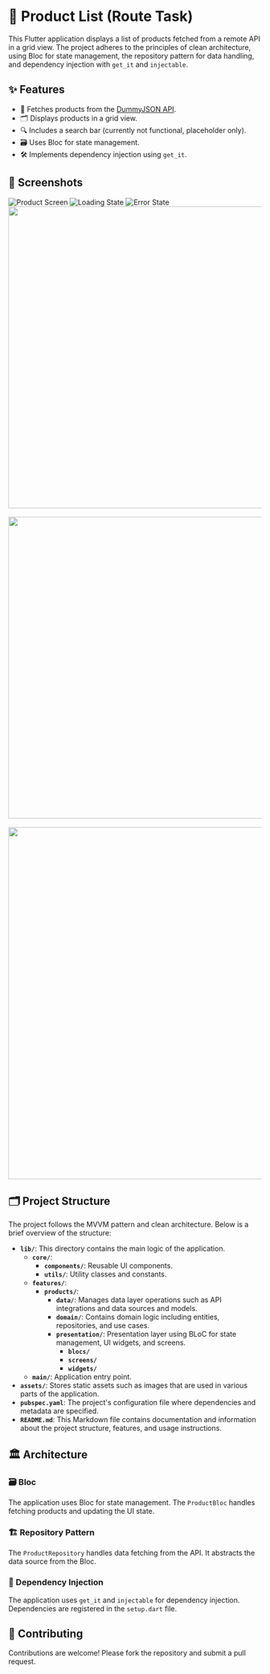# 🛒 Product List (Route Task)

This Flutter application displays a list of products fetched from a remote API in a grid view. The project adheres to the principles of clean architecture, using Bloc for state management, the repository pattern for data handling, and dependency injection with `get_it` and `injectable`.

## ✨ Features

- 📡 Fetches products from the [DummyJSON API](https://dummyjson.com/products).
- 🗂️ Displays products in a grid view.
- 🔍 Includes a search bar (currently not functional, placeholder only).
- 🗃️ Uses Bloc for state management.
- 🛠️ Implements dependency injection using `get_it`.

## 📸 Screenshots

![Product Screen](https://github.com/Mariam-Elkhelawy/route_task/blob/master/assets/screens/product.png)
![Loading State](https://github.com/Mariam-Elkhelawy/route_task/blob/master/assets/screens/loading.png)
![Error State](https://github.com/Mariam-Elkhelawy/route_task/blob/master/assets/screens/error.png)
<img src="https://github.com/Mariam-Elkhelawy/route_task/blob/master/assets/screens/product.png" height="600"> &emsp; <img src="https://github.com/Mariam-Elkhelawy/route_task/blob/master/assets/screens/loading.png"  height="600"> &emsp; <img src="https://github.com/Mariam-Elkhelawy/route_task/blob/master/assets/screens/error.png" height="700">  
## 🗂️ Project Structure

The project follows the MVVM pattern and clean architecture. Below is a brief overview of the structure:
- **`lib/`**: This directory contains the main logic of the application.
  - **`core/`**: 
    - **`components/`**: Reusable UI components.
    - **`utils/`**: Utility classes and constants.
  - **`features/`**:
    - **`products/`**: 
       - **`data/`**: Manages data layer operations such as API integrations and data sources and models.
       - **`domain/`**: Contains domain logic including entities, repositories, and use cases.
       - **`presentation/`**: Presentation layer using BLoC for state management, UI widgets, and screens.
          - **`blocs/`**
          - **`screens/`**
          - **`widgets/`**     
  - **`main/`**: Application entry point.
- **`assets/`**: Stores static assets such as images that are used in various parts of the application.
- **`pubspec.yaml`**: The project's configuration file where dependencies and metadata are specified.
- **`README.md`**: This Markdown file contains documentation and information about the project structure, features, and usage instructions.

## 🏛️ Architecture
### 🗃️ Bloc
The application uses Bloc for state management. The `ProductBloc` handles fetching products and updating the UI state.
### 🏗️ Repository Pattern
The `ProductRepository` handles data fetching from the API. It abstracts the data source from the Bloc.
### 🔌 Dependency Injection
The application uses `get_it` and `injectable` for dependency injection. Dependencies are registered in the `setup.dart` file.


## 🤝 Contributing 

Contributions are welcome! Please fork the repository and submit a pull request.

